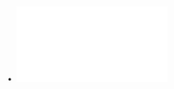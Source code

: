 - ![El impac](../assets/Cuáles_son_las_principales_conclusiones_y_recomendaciones_del_estudio._1642170033236_0.pdf)